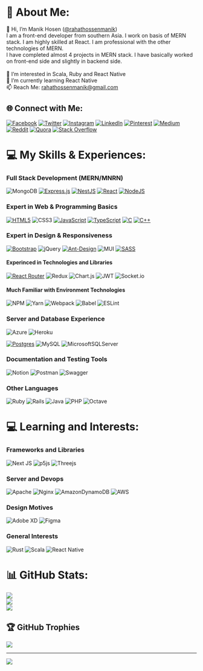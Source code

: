 # 👤 About Me:
👋 Hi, I’m Manik Hosen ([@rahathossenmanik](https://github.com/rahathossenmanik))<br>I am a front-end developer from southern Asia. I work on basis of MERN stack. I am highly skilled at React. I am professional with the other technologies of MERN.<br>I have completed almost 4 projects in MERN stack. I have basically worked on front-end side and slightly in backend side.<br><br>👀 I’m interested in Scala, Ruby and React Native<br>🌱 I’m currently learning React Native<br>📫 Reach Me: rahathossenmanik@gmail.com


## 🌐 Connect with Me:
[![Facebook](https://img.shields.io/badge/Facebook-%231877F2.svg?logo=Facebook&logoColor=white)](https://facebook.com/rahathosenmanik)
[![Twitter](https://img.shields.io/badge/Twitter-%231DA1F2.svg?logo=Twitter&logoColor=white)](https://twitter.com/rahathosenmanik)
[![Instagram](https://img.shields.io/badge/Instagram-%23E4405F.svg?logo=Instagram&logoColor=white)](https://instagram.com/rahathossenmanik)
[![LinkedIn](https://img.shields.io/badge/LinkedIn-%230077B5.svg?logo=linkedin&logoColor=white)](https://linkedin.com/in/rahathossenmanik)
[![Pinterest](https://img.shields.io/badge/Pinterest-%23E60023.svg?logo=Pinterest&logoColor=white)](https://pinterest.com/rahathossenmanik)
[![Medium](https://img.shields.io/badge/Medium-12100E?logo=medium&logoColor=white)](https://medium.com/@rahathossenmanik)
[![Reddit](https://img.shields.io/badge/Reddit-%23FF4500.svg?logo=Reddit&logoColor=white)](https://reddit.com/user/rahathossenmanik)
[![Quora](https://img.shields.io/badge/Quora-%23B92B27.svg?logo=Quora&logoColor=white)](https://quora.com/profile/Manik-Hosen-2)
[![Stack Overflow](https://img.shields.io/badge/-Stackoverflow-FE7A16?logo=stack-overflow&logoColor=white)](https://stackoverflow.com/users/9495126) 

# 💻 My Skills & Experiences:

### Full Stack Development (MERN/MNRN)
![MongoDB](https://img.shields.io/badge/MongoDB-%234ea94b.svg?style=for-the-badge&logo=mongodb&logoColor=white)
[![Express.js](https://img.shields.io/badge/express.js-%23404d59.svg?style=for-the-badge&logo=express&logoColor=%2361DAFB)](https://github.com/topics/express?q=user:rahathossenmanik)
[![NestJS](https://img.shields.io/badge/nestjs-%23E0234E.svg?style=for-the-badge&logo=nestjs&logoColor=white)](https://github.com/topics/nestjs?q=user:rahathossenmanik)
[![React](https://img.shields.io/badge/react-%2320232a.svg?style=for-the-badge&logo=react&logoColor=%2361DAFB)](https://github.com/topics/react?q=user:rahathossenmanik)
[![NodeJS](https://img.shields.io/badge/node.js-6DA55F?style=for-the-badge&logo=node.js&logoColor=white)](https://github.com/topics/nodejs?q=user:rahathossenmanik)

### Expert in Web & Programming Basics
[![HTML5](https://img.shields.io/badge/html5-%23E34F26.svg?style=for-the-badge&logo=html5&logoColor=white)](https://github.com/rahathossenmanik?tab=repositories&language=html)
![CSS3](https://img.shields.io/badge/css3-%231572B6.svg?style=for-the-badge&logo=css3&logoColor=white)
[![JavaScript](https://img.shields.io/badge/javascript-%23323330.svg?style=for-the-badge&logo=javascript&logoColor=%23F7DF1E)](https://github.com/rahathossenmanik?tab=repositories&language=javascript)
[![TypeScript](https://img.shields.io/badge/typescript-%23007ACC.svg?style=for-the-badge&logo=typescript&logoColor=white)](https://github.com/topics/typescript?q=user:rahathossenmanik)
[![C](https://img.shields.io/badge/c-%2300599C.svg?style=for-the-badge&logo=c&logoColor=white)](https://github.com/rahathossenmanik?tab=repositories&language=C)
[![C++](https://img.shields.io/badge/c++-%2300599C.svg?style=for-the-badge&logo=c%2B%2B&logoColor=white)](https://github.com/rahathossenmanik?tab=repositories&language=C%2B%2B)

### Expert in Design & Responsiveness
[![Bootstrap](https://img.shields.io/badge/bootstrap-%23563D7C.svg?style=for-the-badge&logo=bootstrap&logoColor=white)](https://github.com/topics/bootstrap?q=user:rahathossenmanik)
![jQuery](https://img.shields.io/badge/jquery-%230769AD.svg?style=for-the-badge&logo=jquery&logoColor=white)
[![Ant-Design](https://img.shields.io/badge/-AntDesign-%230170FE?style=for-the-badge&logo=ant-design&logoColor=white)](https://github.com/topics/ant-design?q=user:rahathossenmanik)
![MUI](https://img.shields.io/badge/MUI-%230081CB.svg?style=for-the-badge&logo=material-ui&logoColor=white)
[![SASS](https://img.shields.io/badge/SASS-hotpink.svg?style=for-the-badge&logo=SASS&logoColor=white)](https://github.com/topics/scss?q=user:rahathossenmanik)

#### Experinced in Technologies and Libraries
[![React Router](https://img.shields.io/badge/React_Router-CA4245?style=for-the-badge&logo=react-router&logoColor=white)](https://github.com/topics/react-router?q=user:rahathossenmanik)
![Redux](https://img.shields.io/badge/redux-%23593d88.svg?style=for-the-badge&logo=redux&logoColor=white)
![Chart.js](https://img.shields.io/badge/chart.js-F5788D.svg?style=for-the-badge&logo=chart.js&logoColor=white)
![JWT](https://img.shields.io/badge/JWT-black?style=for-the-badge&logo=JSON%20web%20tokens)
![Socket.io](https://img.shields.io/badge/Socket.io-black?style=for-the-badge&logo=socket.io&badgeColor=010101)
<!--![Pug](https://img.shields.io/badge/Pug-FFF?style=for-the-badge&logo=pug&logoColor=A86454)-->
<!--![Styled Components](https://img.shields.io/badge/styled--components-DB7093?style=for-the-badge&logo=styled-components&logoColor=white)-->

#### Much Familiar with Environment Technologies
![NPM](https://img.shields.io/badge/NPM-%23000000.svg?style=for-the-badge&logo=npm&logoColor=white)
![Yarn](https://img.shields.io/badge/yarn-%232C8EBB.svg?style=for-the-badge&logo=yarn&logoColor=white)
![Webpack](https://img.shields.io/badge/webpack-%238DD6F9.svg?style=for-the-badge&logo=webpack&logoColor=black)
![Babel](https://img.shields.io/badge/Babel-F9DC3e?style=for-the-badge&logo=babel&logoColor=black)
![ESLint](https://img.shields.io/badge/ESLint-4B3263?style=for-the-badge&logo=eslint&logoColor=white)
<!--![Svelte](https://img.shields.io/badge/svelte-%23f1413d.svg?style=for-the-badge&logo=svelte&logoColor=white)-->

### Server and Database Experience
![Azure](https://img.shields.io/badge/azure-%230072C6.svg?style=for-the-badge&logo=azure-devops&logoColor=white)
![Heroku](https://img.shields.io/badge/heroku-%23430098.svg?style=for-the-badge&logo=heroku&logoColor=white)

[![Postgres](https://img.shields.io/badge/postgres-%23316192.svg?style=for-the-badge&logo=postgresql&logoColor=white)](https://github.com/topics/postgresql?q=user:rahathossenmanik)
![MySQL](https://img.shields.io/badge/mysql-%2300f.svg?style=for-the-badge&logo=mysql&logoColor=white)
![MicrosoftSQLServer](https://img.shields.io/badge/Microsoft%20SQL%20Sever-CC2927?style=for-the-badge&logo=microsoft%20sql%20server&logoColor=white) 
<!--![SQLite](https://img.shields.io/badge/sqlite-%2307405e.svg?style=for-the-badge&logo=sqlite&logoColor=white)-->

### Documentation and Testing Tools
![Notion](https://img.shields.io/badge/Notion-%23000000.svg?style=for-the-badge&logo=notion&logoColor=white)
![Postman](https://img.shields.io/badge/Postman-FF6C37?style=for-the-badge&logo=postman&logoColor=white)
![Swagger](https://img.shields.io/badge/-Swagger-%23Clojure?style=for-the-badge&logo=swagger&logoColor=white)
<!--![Portfolio](https://img.shields.io/badge/Portfolio-%23000000.svg?style=for-the-badge&logo=firefox&logoColor=#FF7139)-->
<!--![Gradle](https://img.shields.io/badge/Gradle-02303A.svg?style=for-the-badge&logo=Gradle&logoColor=white)-->

### Other Languages
![Ruby](https://img.shields.io/badge/ruby-%23CC342D.svg?style=for-the-badge&logo=ruby&logoColor=white)
![Rails](https://img.shields.io/badge/rails-%23CC0000.svg?style=for-the-badge&logo=ruby-on-rails&logoColor=white)
![Java](https://img.shields.io/badge/java-%23ED8B00.svg?style=for-the-badge&logo=java&logoColor=white)
![PHP](https://img.shields.io/badge/php-%23777BB4.svg?style=for-the-badge&logo=php&logoColor=white)
![Octave](https://img.shields.io/badge/OCTAVE-darkblue?style=for-the-badge&logo=octave&logoColor=fcd683)

# 💻 Learning and Interests:

### Frameworks and Libraries
![Next JS](https://img.shields.io/badge/Next-black?style=for-the-badge&logo=next.js&logoColor=white)
![p5js](https://img.shields.io/badge/p5.js-ED225D?style=for-the-badge&logo=p5.js&logoColor=FFFFFF)
![Threejs](https://img.shields.io/badge/threejs-black?style=for-the-badge&logo=three.js&logoColor=white)

### Server and Devops
![Apache](https://img.shields.io/badge/apache-%23D42029.svg?style=for-the-badge&logo=apache&logoColor=white)
![Nginx](https://img.shields.io/badge/nginx-%23009639.svg?style=for-the-badge&logo=nginx&logoColor=white)
![AmazonDynamoDB](https://img.shields.io/badge/Amazon%20DynamoDB-4053D6?style=for-the-badge&logo=Amazon%20DynamoDB&logoColor=white)
![AWS](https://img.shields.io/badge/AWS-%23FF9900.svg?style=for-the-badge&logo=amazon-aws&logoColor=white)

### Design Motives
![Adobe XD](https://img.shields.io/badge/Adobe%20XD-470137?style=for-the-badge&logo=Adobe%20XD&logoColor=#FF61F6) 
![Figma](https://img.shields.io/badge/figma-%23F24E1E.svg?style=for-the-badge&logo=figma&logoColor=white)
<!--![Adobe Illustrator](https://img.shields.io/badge/adobeillustrator-%23FF9A00.svg?style=for-the-badge&logo=adobeillustrator&logoColor=white)
![Adobe InDesign](https://img.shields.io/badge/Adobe%20InDesign-49021F?style=for-the-badge&logo=adobeindesign&logoColor=white)
![Adobe Photoshop](https://img.shields.io/badge/adobephotoshop-%2331A8FF.svg?style=for-the-badge&logo=adobephotoshop&logoColor=white)
![Adobe Premiere Pro](https://img.shields.io/badge/Adobe%20Premiere%20Pro-9999FF.svg?style=for-the-badge&logo=Adobe%20Premiere%20Pro&logoColor=white)
![Sketch](https://img.shields.io/badge/Sketch-FFB387?style=for-the-badge&logo=sketch&logoColor=black)-->

### General Interests
![Rust](https://img.shields.io/badge/rust-%23000000.svg?style=for-the-badge&logo=rust&logoColor=white)
![Scala](https://img.shields.io/badge/scala-%23DC322F.svg?style=for-the-badge&logo=scala&logoColor=white)
![React Native](https://img.shields.io/badge/react_native-%2320232a.svg?style=for-the-badge&logo=react&logoColor=%2361DAFB)

# 📊 GitHub Stats:
![](https://github-readme-stats.vercel.app/api?username=rahathossenmanik&theme=react&hide_border=false&include_all_commits=true&count_private=true)<br/>
![](https://github-readme-streak-stats.herokuapp.com/?user=rahathossenmanik&theme=react&hide_border=false)<br/>
![](https://github-readme-stats.vercel.app/api/top-langs/?username=rahathossenmanik&theme=react&hide_border=false&include_all_commits=true&count_private=true&layout=compact)

## 🏆 GitHub Trophies
![](https://github-profile-trophy.vercel.app/?username=rahathossenmanik&theme=onestar&no-frame=false&no-bg=false&margin-w=4)

---
[![](https://visitcount.itsvg.in/api?id=rahathossenmanik&icon=5&color=0)](https://visitcount.itsvg.in)

  <!--## 💰 Donate Me
  [![PayPal](https://img.shields.io/badge/PayPal-00457C?style=for-the-badge&logo=paypal&logoColor=white)](https://paypal.me/Rastercell) -->

  
<!-- Proudly created with GPRM ( https://gprm.itsvg.in ) -->

<!---
rahathossenmanik/rahathossenmanik is a ✨ special ✨ repository because its `README.md` (this file) appears on your GitHub profile.
You can click the Preview link to take a look at your changes.
--->
